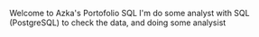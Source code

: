 Welcome to Azka's Portofolio SQL
I'm do some analyst with SQL (PostgreSQL) to check the data, and doing some analysist
